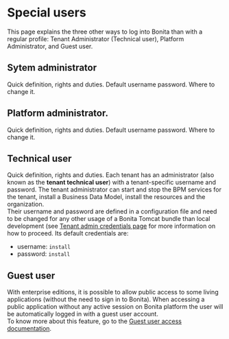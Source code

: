 # Special users

This page explains the three other ways to log into Bonita than with a regular profile: Tenant Administrator (Technical user), Platform Administrator, and Guest user.

## Sytem administrator
Quick definition, rights and duties.
Default username password. Where to change it.

## Platform administrator. 
Quick definition, rights and duties. 
Default username password. Where to change it.

## Technical user
Quick definition, rights and duties. 
Each tenant has an administrator (also known as the **tenant technical user**) with a tenant-specific username and password. The tenant administrator can start and stop the BPM services for the tenant, install a Business Data Model, install the resources and the organization.  
Their username and password are defined in a configuration file and need to be changed for any other usage of a Bonita Tomcat bundle than local development (see
[Tenant admin credentials page](tenant_admin_credentials.md) for more information on how to proceed.
Its default credentials are:
* username: `install`
* password: `install`

## Guest user
With enterprise editions, it is possible to allow public access to some living applications (without the need to sign in to Bonita).
When accessing a public application without any active session on Bonita platform the user will be automatically logged in with a guest user account.  
To know more about this feature, go to the [Guest user access documentation](guest-user.md).
